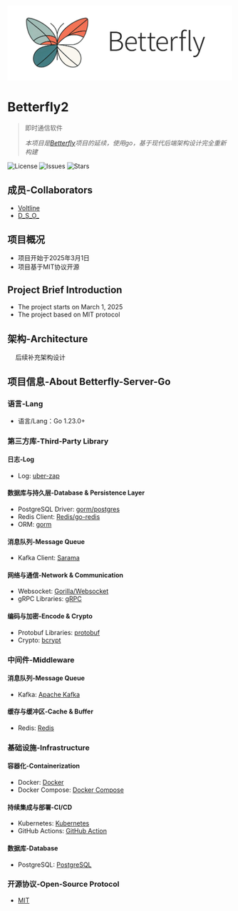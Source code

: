 <div align="center">
  <img src=others/betterfly-logo.jpg  alt="">
</div>

# Betterfly2
> 即时通信软件
>
> *本项目是[Betterfly](https://github.com/Voltline/Betterfly-Server-Python)项目的延续，使用go，基于现代后端架构设计完全重新构建*

![License](https://img.shields.io/github/license/Voltline/Betterfly2)
![Issues](https://img.shields.io/github/issues/Voltline/Betterfly2)
![Stars](https://img.shields.io/github/stars/Voltline/Betterfly2)

## 成员-Collaborators
* [Voltline](https://github.com/Voltline)
* [D_S_O_](https://github.com/DissipativeStructureObject)

## 项目概况
* 项目开始于2025年3月1日
* 项目基于MIT协议开源

## Project Brief Introduction
* The project starts on March 1, 2025
* The project based on MIT protocol

## 架构-Architecture
&emsp; 后续补充架构设计

## 项目信息-About Betterfly-Server-Go
### 语言-Lang
* 语言/Lang：Go 1.23.0+
### 第三方库-Third-Party Library
#### 日志-Log
* Log: [uber-zap](https://go.uber.org/zap)
#### 数据库与持久层-Database & Persistence Layer
* PostgreSQL Driver: [gorm/postgres](https://gorm.io/driver/postgres)
* Redis Client: [Redis/go-redis](https://github.com/redis/go-redis/v9)
* ORM: [gorm](https://gorm.io/gorm)
#### 消息队列-Message Queue
* Kafka Client: [Sarama](https://github.com/IBM/sarama)
#### 网络与通信-Network & Communication
* Websocket: [Gorilla/Websocket](https://github.com/gorilla/websocket)
* gRPC Libraries: [gRPC](https://google.golang.org/grpc)
#### 编码与加密-Encode & Crypto
* Protobuf Libraries: [protobuf](https://google.golang.org/protobuf)
* Crypto: [bcrypt](https://golang.org/x/crypto/bcrypt)

### 中间件-Middleware
#### 消息队列-Message Queue
* Kafka: [Apache Kafka](https://kafka.apache.org/)
#### 缓存与缓冲区-Cache & Buffer
* Redis: [Redis](https://redis.io/)

### 基础设施-Infrastructure
#### 容器化-Containerization
* Docker: [Docker](https://www.docker.com/)
* Docker Compose: [Docker Compose](https://docs.docker.com/compose/)
#### 持续集成与部署-CI/CD
* Kubernetes: [Kubernetes](https://kubernetes.io/)
* GitHub Actions: [GitHub Action](https://github.com/features/actions)
#### 数据库-Database
* PostgreSQL: [PostgreSQL](https://www.postgresql.org/)

### 开源协议-Open-Source Protocol
* [MIT](https://github.com/Voltline/Betterfly2/blob/main/LICENSE)